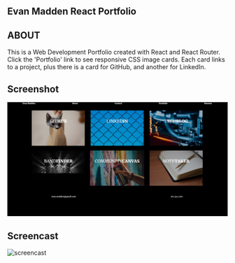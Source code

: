 ## Evan Madden React Portfolio

## ABOUT

This is a Web Development Portfolio created with React and React Router.  Click the 'Portfolio' link to see responsive CSS image cards. Each card links to a project, plus there is a card for GitHub, and another for LinkedIn.

## Screenshot

![screenshot](chainReact.png)

## Screencast

![screencast](chainReact.gif)